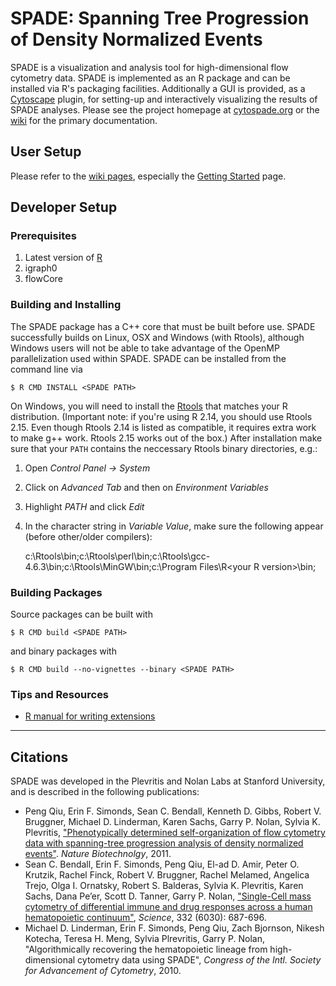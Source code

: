 # SPADE: Spanning Tree Progression of Density Normalized Events

SPADE is a visualization and analysis tool for high-dimensional flow cytometry data. SPADE is implemented as an R package and can be installed via R's packaging facilities. Additionally a GUI is provided, as a [Cytoscape](http://www.cytoscape.org) plugin, for setting-up and interactively visualizing the results of SPADE analyses. Please see the project homepage at [cytospade.org](http://www.cytospade.org) or the [wiki](https://github.com/nolanlab/spade/wiki) for the primary documentation.

## User Setup

Please refer to the [wiki pages](https://github.com/nolanlab/spade/wiki), especially the [Getting Started](https://github.com/nolanlab/spade/wiki/GettingStarted) page.

## Developer Setup

### Prerequisites
1. Latest version of [R](http://www.r-project.org/)
1. igraph0
1. flowCore

### Building and Installing
The SPADE package has a C++ core that must be built before use. SPADE successfully builds on Linux, OSX and Windows (with Rtools), although Windows users will not be able to take advantage of the OpenMP parallelization used within SPADE. SPADE can be installed from the command line via

    $ R CMD INSTALL <SPADE PATH>

On Windows, you will need to install the [Rtools](http://www.murdoch-sutherland.com/Rtools) that matches your R distribution. (Important note: if you're using R 2.14, you should use Rtools 2.15. Even though Rtools 2.14 is listed as compatible, it requires extra work to make g++ work. Rtools 2.15 works out of the box.) After installation make sure that your `PATH` contains the neccessary Rtools binary directories, e.g.:

1. Open *Control Panel -> System*
1. Click on *Advanced Tab* and then on *Environment Variables*
1. Highlight *PATH* and click *Edit*
1. In the character string in *Variable Value*, make sure the following appear (before other/older compilers):

    c:\Rtools\bin;c:\Rtools\perl\bin;c:\Rtools\gcc-4.6.3\bin;c:\Rtools\MinGW\bin;c:\Program Files\R\<your R version>\bin;

### Building Packages
Source packages can be built with

    $ R CMD build <SPADE PATH>

and binary packages with

    $ R CMD build --no-vignettes --binary <SPADE PATH>

### Tips and Resources
* [R manual for writing extensions](http://cran.r-project.org/doc/manuals/R-exts.html)

- - -

## Citations
SPADE was developed in the Plevritis and Nolan Labs at Stanford University, and is described in the following publications:

* Peng Qiu, Erin F. Simonds, Sean C. Bendall, Kenneth D. Gibbs, Robert V. Bruggner, Michael D. Linderman, Karen Sachs, Garry P. Nolan, Sylvia K. Plevritis, ["Phenotypically determined self-organization of flow cytometry data with spanning-tree progression analysis of density normalized events"](http://dx.doi.org/doi%3A10.1038%2Fnbt.1991). *Nature Biotechnolgy*, 2011.
* Sean C. Bendall, Erin F. Simonds, Peng Qiu, El-ad D. Amir, Peter O. Krutzik, Rachel Finck, Robert V. Bruggner, Rachel Melamed, Angelica Trejo, Olga I. Ornatsky, Robert S. Balderas, Sylvia K. Plevritis, Karen Sachs, Dana Pe’er, Scott D. Tanner, Garry P. Nolan, ["Single-Cell mass cytometry of differential immune and drug responses across a human hematopoietic continuum"](http://dx.doi.org/10.1126%2Fscience.1198704), *Science*, 332 (6030): 687-696.
* Michael D. Linderman, Erin F. Simonds, Peng Qiu, Zach Bjornson, Nikesh Kotecha, Teresa H. Meng, Sylvia Plrevritis, Garry P. Nolan, "Algorithmically recovering the hematopoietic lineage from high-dimensional cytometry data using SPADE", *Congress of the Intl. Society for Advancement of Cytometry*, 2010.
